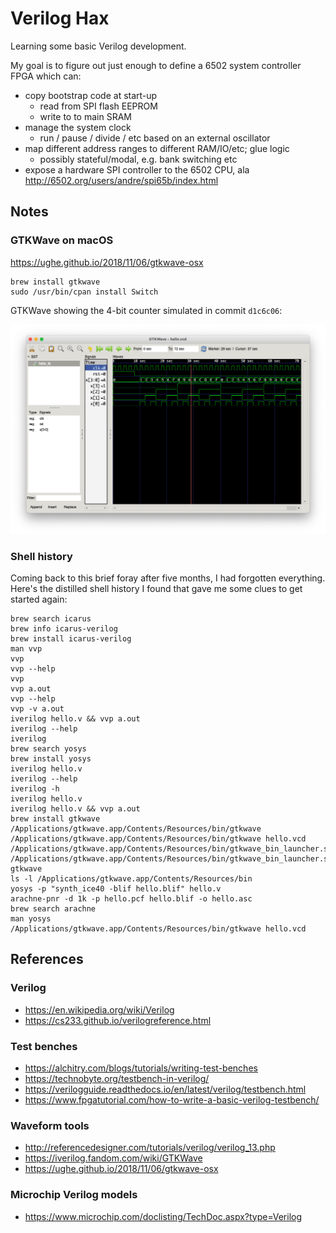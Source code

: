 Verilog Hax
===========

Learning some basic Verilog development.

My goal is to figure out just enough to define a 6502 system controller FPGA which can:

- copy bootstrap code at start-up
    - read from SPI flash EEPROM
    - write to to main SRAM
- manage the system clock
    - run / pause / divide / etc based on an external oscillator
- map different address ranges to different RAM/IO/etc; glue logic
    - possibly stateful/modal, e.g. bank switching etc
- expose a hardware SPI controller to the 6502 CPU, ala http://6502.org/users/andre/spi65b/index.html

Notes
-----

### GTKWave on macOS

https://ughe.github.io/2018/11/06/gtkwave-osx

```
brew install gtkwave
sudo /usr/bin/cpan install Switch
```

GTKWave showing the 4-bit counter simulated in commit `d1c6c06`:

![GTKWave 4-bit counter](gtkwave-4bit-counter.png)


### Shell history

Coming back to this brief foray after five months, I had forgotten everything.
Here's the distilled shell history I found that gave me some clues to get started again:

    brew search icarus
    brew info icarus-verilog
    brew install icarus-verilog
    man vvp
    vvp
    vvp --help
    vvp
    vvp a.out
    vvp --help
    vvp -v a.out
    iverilog hello.v && vvp a.out
    iverilog --help
    iverilog
    brew search yosys
    brew install yosys
    iverilog hello.v
    iverilog --help
    iverilog -h
    iverilog hello.v
    iverilog hello.v && vvp a.out
    brew install gtkwave
    /Applications/gtkwave.app/Contents/Resources/bin/gtkwave
    /Applications/gtkwave.app/Contents/Resources/bin/gtkwave hello.vcd
    /Applications/gtkwave.app/Contents/Resources/bin/gtkwave_bin_launcher.sh
    /Applications/gtkwave.app/Contents/Resources/bin/gtkwave_bin_launcher.sh gtkwave
    ls -l /Applications/gtkwave.app/Contents/Resources/bin
    yosys -p "synth_ice40 -blif hello.blif" hello.v
    arachne-pnr -d 1k -p hello.pcf hello.blif -o hello.asc
    brew search arachne
    man yosys
    /Applications/gtkwave.app/Contents/Resources/bin/gtkwave hello.vcd


References
----------

### Verilog

- https://en.wikipedia.org/wiki/Verilog
- https://cs233.github.io/verilogreference.html

### Test benches

- https://alchitry.com/blogs/tutorials/writing-test-benches
- https://technobyte.org/testbench-in-verilog/
- https://verilogguide.readthedocs.io/en/latest/verilog/testbench.html
- https://www.fpgatutorial.com/how-to-write-a-basic-verilog-testbench/

### Waveform tools

- http://referencedesigner.com/tutorials/verilog/verilog_13.php
- https://iverilog.fandom.com/wiki/GTKWave
- https://ughe.github.io/2018/11/06/gtkwave-osx

### Microchip Verilog models

- https://www.microchip.com/doclisting/TechDoc.aspx?type=Verilog
